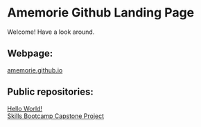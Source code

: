 # Amemorie Github Landing Page

Welcome! Have a look around.


## Webpage:
[amemorie.github.io](#amemorie.github.io)

## Public repositories:
[Hello World!](#byb_project)\
[Skills Bootcamp Capstone Project](#finalCapstone)
<!--

- 🔭 I’m currently working on ...
- 🌱 I’m currently learning ...
- 👯 I’m looking to collaborate on ...
- 🤔 I’m looking for help with ...
- 💬 Ask me about ...
- 📫 How to reach me: ...
- 😄 Pronouns: ...
- ⚡ Fun fact: ...
-->
